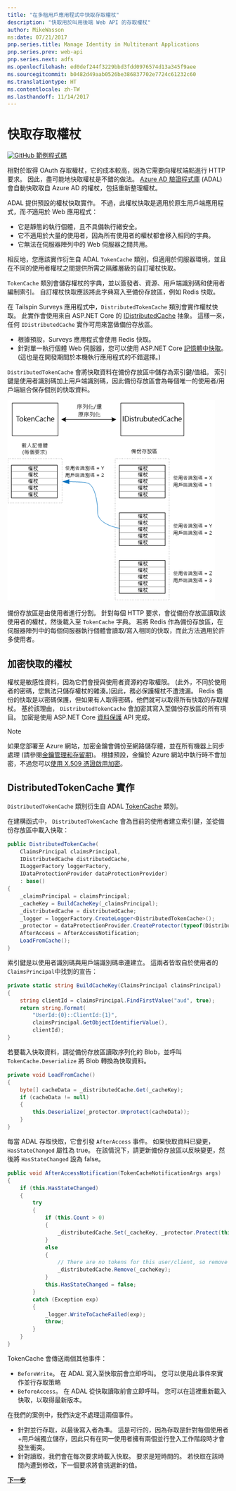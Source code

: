 ```yaml
---
title: "在多租用戶應用程式中快取存取權杖"
description: "快取用於叫用後端 Web API 的存取權杖"
author: MikeWasson
ms:date: 07/21/2017
pnp.series.title: Manage Identity in Multitenant Applications
pnp.series.prev: web-api
pnp.series.next: adfs
ms.openlocfilehash: ed0def244f3229bbd3fdd0976574d13a345f9aee
ms.sourcegitcommit: b0482d49aab0526be386837702e7724c61232c60
ms.translationtype: HT
ms.contentlocale: zh-TW
ms.lasthandoff: 11/14/2017
---
```

# <a name="cache-access-tokens"></a>快取存取權杖

[![GitHub](../_images/github.png) 範例程式碼][sample application]

相對於取得 OAuth 存取權杖，它的成本較高，因為它需要向權杖端點進行 HTTP 要求。 因此，盡可能地快取權杖是不錯的做法。 [Azure AD 驗證程式庫][ADAL] (ADAL) 會自動快取取自 Azure AD 的權杖，包括重新整理權杖。

ADAL 提供預設的權杖快取實作。 不過，此權杖快取是適用於原生用戶端應用程式，而*不*適用於 Web 應用程式：

* 它是靜態的執行個體，且不具備執行緒安全。
* 它不適用於大量的使用者，因為所有使用者的權杖都會移入相同的字典。
* 它無法在伺服器陣列中的 Web 伺服器之間共用。

相反地，您應該實作衍生自 ADAL `TokenCache` 類別，但適用於伺服器環境，並且在不同的使用者權杖之間提供所需之隔離層級的自訂權杖快取。

`TokenCache` 類別會儲存權杖的字典，並以簽發者、資源、用戶端識別碼和使用者編制索引。 自訂權杖快取應該將此字典寫入至備份存放區，例如 Redis 快取。

在 Tailspin Surveys 應用程式中，`DistributedTokenCache` 類別會實作權杖快取。 此實作會使用來自 ASP.NET Core 的 [IDistributedCache][distributed-cache] 抽象。 這樣一來，任何 `IDistributedCache` 實作可用來當做備份存放區。

* 根據預設，Surveys 應用程式會使用 Redis 快取。
* 針對單一執行個體 Web 伺服器，您可以使用 ASP.NET Core [記憶體中快取][in-memory-cache]。 (這也是在開發期間於本機執行應用程式的不錯選擇。)

`DistributedTokenCache` 會將快取資料在備份存放區中儲存為索引鍵/值組。 索引鍵是使用者識別碼加上用戶端識別碼，因此備份存放區會為每個唯一的使用者/用戶端組合保存個別的快取資料。

![權杖快取](./images/token-cache.png)

備份存放區是由使用者進行分割。 針對每個 HTTP 要求，會從備份存放區讀取該使用者的權杖，然後載入至 `TokenCache` 字典。 若將 Redis 作為備份存放區，在伺服器陣列中的每個伺服器執行個體會讀取/寫入相同的快取，而此方法適用於許多使用者。

## <a name="encrypting-cached-tokens"></a>加密快取的權杖
權杖是敏感性資料，因為它們會授與使用者資源的存取權限。 (此外，不同於使用者的密碼，您無法只儲存權杖的雜湊。)因此，務必保護權杖不遭洩漏。 Redis 備份的快取是以密碼保護，但如果有人取得密碼，他們就可以取得所有快取的存取權杖。 基於該理由， `DistributedTokenCache` 會加密其寫入至備份存放區的所有項目。 加密是使用 ASP.NET Core [資料保護][data-protection] API 完成。

> [!NOTE]
> 如果您部署至 Azure 網站，加密金鑰會備份至網路儲存體，並在所有機器上同步處理 (請參閱[金鑰管理和存留期][key-management])。 根據預設，金鑰於 Azure 網站中執行時不會加密，不過您可以[使用 X.509 憑證啟用加密][x509-cert-encryption]。
> 
> 

## <a name="distributedtokencache-implementation"></a>DistributedTokenCache 實作
`DistributedTokenCache` 類別衍生自 ADAL [TokenCache][tokencache-class] 類別。

在建構函式中， `DistributedTokenCache` 會為目前的使用者建立索引鍵，並從備份存放區中載入快取：

```csharp
public DistributedTokenCache(
    ClaimsPrincipal claimsPrincipal,
    IDistributedCache distributedCache,
    ILoggerFactory loggerFactory,
    IDataProtectionProvider dataProtectionProvider)
    : base()
{
    _claimsPrincipal = claimsPrincipal;
    _cacheKey = BuildCacheKey(_claimsPrincipal);
    _distributedCache = distributedCache;
    _logger = loggerFactory.CreateLogger<DistributedTokenCache>();
    _protector = dataProtectionProvider.CreateProtector(typeof(DistributedTokenCache).FullName);
    AfterAccess = AfterAccessNotification;
    LoadFromCache();
}
```

索引鍵是以使用者識別碼與用戶端識別碼串連建立。 這兩者皆取自於使用者的 `ClaimsPrincipal`中找到的宣告：

```csharp
private static string BuildCacheKey(ClaimsPrincipal claimsPrincipal)
{
    string clientId = claimsPrincipal.FindFirstValue("aud", true);
    return string.Format(
        "UserId:{0}::ClientId:{1}",
        claimsPrincipal.GetObjectIdentifierValue(),
        clientId);
}
```

若要載入快取資料，請從備份存放區讀取序列化的 Blob，並呼叫 `TokenCache.Deserialize` 將 Blob 轉換為快取資料。

```csharp
private void LoadFromCache()
{
    byte[] cacheData = _distributedCache.Get(_cacheKey);
    if (cacheData != null)
    {
        this.Deserialize(_protector.Unprotect(cacheData));
    }
}
```

每當 ADAL 存取快取，它會引發 `AfterAccess` 事件。 如果快取資料已變更， `HasStateChanged` 屬性為 true。 在該情況下，請更新備份存放區以反映變更，然後將 `HasStateChanged` 設為 false。

```csharp
public void AfterAccessNotification(TokenCacheNotificationArgs args)
{
    if (this.HasStateChanged)
    {
        try
        {
            if (this.Count > 0)
            {
                _distributedCache.Set(_cacheKey, _protector.Protect(this.Serialize()));
            }
            else
            {
                // There are no tokens for this user/client, so remove the item from the cache.
                _distributedCache.Remove(_cacheKey);
            }
            this.HasStateChanged = false;
        }
        catch (Exception exp)
        {
            _logger.WriteToCacheFailed(exp);
            throw;
        }
    }
}
```

TokenCache 會傳送兩個其他事件：

* `BeforeWrite`。 在 ADAL 寫入至快取前會立即呼叫。 您可以使用此事件來實作並行存取策略
* `BeforeAccess`。 在 ADAL 從快取讀取前會立即呼叫。 您可以在這裡重新載入快取，以取得最新版本。

在我們的案例中，我們決定不處理這兩個事件。

* 針對並行存取，以最後寫入者為準。 這是可行的，因為存取是針對每個使用者+用戶端獨立儲存，因此只有在同一使用者擁有兩個並行登入工作階段時才會發生衝突。
* 針對讀取，我們會在每次要求時載入快取。 要求是短時間的。 若快取在該時間內遭到修改，下一個要求將會挑選新的值。

[**下一步**][client-assertion]

<!-- links -->
[ADAL]: https://msdn.microsoft.com/library/azure/jj573266.aspx
[client-assertion]: ./client-assertion.md
[data-protection]: /aspnet/core/security/data-protection/
[distributed-cache]: /aspnet/core/performance/caching/distributed
[key-management]: /aspnet/core/security/data-protection/configuration/default-settings
[in-memory-cache]: /aspnet/core/performance/caching/memory
[tokencache-class]: https://msdn.microsoft.com/library/azure/microsoft.identitymodel.clients.activedirectory.tokencache.aspx
[x509-cert-encryption]: /aspnet/core/security/data-protection/implementation/key-encryption-at-rest#x509-certificate
[sample application]: https://github.com/mspnp/multitenant-saas-guidance

